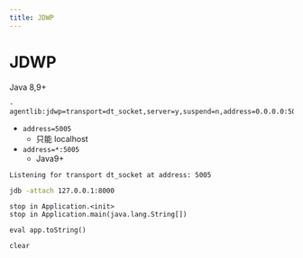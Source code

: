 ```yaml
---
title: JDWP
---
```


# JDWP

Java 8,9+

```
-agentlib:jdwp=transport=dt_socket,server=y,suspend=n,address=0.0.0.0:5005
```

- `address=5005`
  - 只能 localhost
- `address=*:5005`
  - Java9+

```
Listening for transport dt_socket at address: 5005
```

```bash
jdb -attach 127.0.0.1:8000
```

```
stop in Application.<init>
stop in Application.main(java.lang.String[])

eval app.toString()

clear
```
